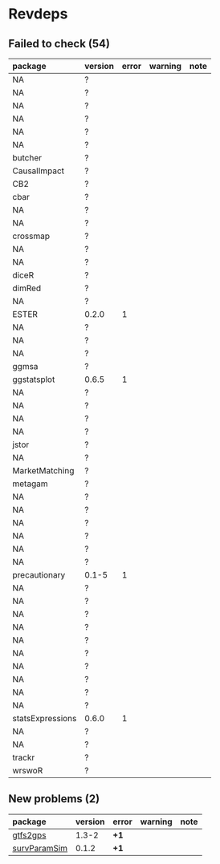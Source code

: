# Revdeps

## Failed to check (54)

|package          |version |error |warning |note |
|:----------------|:-------|:-----|:-------|:----|
|NA               |?       |      |        |     |
|NA               |?       |      |        |     |
|NA               |?       |      |        |     |
|NA               |?       |      |        |     |
|NA               |?       |      |        |     |
|NA               |?       |      |        |     |
|butcher          |?       |      |        |     |
|CausalImpact     |?       |      |        |     |
|CB2              |?       |      |        |     |
|cbar             |?       |      |        |     |
|NA               |?       |      |        |     |
|NA               |?       |      |        |     |
|crossmap         |?       |      |        |     |
|NA               |?       |      |        |     |
|NA               |?       |      |        |     |
|diceR            |?       |      |        |     |
|dimRed           |?       |      |        |     |
|NA               |?       |      |        |     |
|ESTER            |0.2.0   |1     |        |     |
|NA               |?       |      |        |     |
|NA               |?       |      |        |     |
|NA               |?       |      |        |     |
|ggmsa            |?       |      |        |     |
|ggstatsplot      |0.6.5   |1     |        |     |
|NA               |?       |      |        |     |
|NA               |?       |      |        |     |
|NA               |?       |      |        |     |
|NA               |?       |      |        |     |
|jstor            |?       |      |        |     |
|NA               |?       |      |        |     |
|MarketMatching   |?       |      |        |     |
|metagam          |?       |      |        |     |
|NA               |?       |      |        |     |
|NA               |?       |      |        |     |
|NA               |?       |      |        |     |
|NA               |?       |      |        |     |
|NA               |?       |      |        |     |
|NA               |?       |      |        |     |
|precautionary    |0.1-5   |1     |        |     |
|NA               |?       |      |        |     |
|NA               |?       |      |        |     |
|NA               |?       |      |        |     |
|NA               |?       |      |        |     |
|NA               |?       |      |        |     |
|NA               |?       |      |        |     |
|NA               |?       |      |        |     |
|NA               |?       |      |        |     |
|NA               |?       |      |        |     |
|NA               |?       |      |        |     |
|statsExpressions |0.6.0   |1     |        |     |
|NA               |?       |      |        |     |
|NA               |?       |      |        |     |
|trackr           |?       |      |        |     |
|wrswoR           |?       |      |        |     |

## New problems (2)

|package                                  |version |error  |warning |note |
|:----------------------------------------|:-------|:------|:-------|:----|
|[gtfs2gps](problems.md#gtfs2gps)         |1.3-2   |__+1__ |        |     |
|[survParamSim](problems.md#survparamsim) |0.1.2   |__+1__ |        |     |

